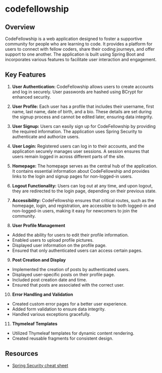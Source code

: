 # codefellowship

## Overview

CodeFellowship is a web application designed to foster a supportive community for people who are learning to code. 
It provides a platform for users to connect with fellow coders, share their coding journeys, and offer support to one 
another. The application is built using Spring Boot and incorporates various features to facilitate user interaction 
and engagement.


## Key Features

1. **User Authentication:** CodeFellowship allows users to create accounts and log in securely. User passwords are 
                         hashed using BCrypt for enhanced security.

2. **User Profile:** Each user has a profile that includes their username, first name, last name, date of birth, and
                  a bio. These details are set during the signup process and cannot be edited later, ensuring data 
                  integrity.

3. **User Signup:** Users can easily sign up for CodeFellowship by providing the required information. The application
                 uses Spring Security to authenticate and authorize users.

4. **User Login:** Registered users can log in to their accounts, and the application securely manages user sessions. 
                A session ensures that users remain logged in across different parts of the site.

5. **Homepage:** The homepage serves as the central hub of the application. It contains essential information about
              CodeFellowship and provides links to the login and signup pages for non-logged-in users.

6. **Logout Functionality:** Users can log out at any time, and upon logout, they are redirected to the login page, 
                          depending on their previous state.

7. **Accessibility:** CodeFellowship ensures that critical routes, such as the homepage, login, and registration, 
                   are accessible to both logged-in and non-logged-in users, making it easy for newcomers to join the 
                   community. 
8. **User Profile Management**

- Added the ability for users to edit their profile information.
- Enabled users to upload profile pictures.
- Displayed user information on the profile page.
- Ensured that only authenticated users can access certain pages.

9. **Post Creation and Display**

- Implemented the creation of posts by authenticated users.
- Displayed user-specific posts on their profile page.
- Included post creation date and time.
- Ensured that posts are associated with the correct user.

10. **Error Handling and Validation**

- Created custom error pages for a better user experience.
- Added form validation to ensure data integrity.
- Handled various exceptions gracefully.

11. **Thymeleaf Templates**

- Utilized Thymeleaf templates for dynamic content rendering.
- Created reusable fragments for consistent design.








   

## Resources

- [Spring Security cheat sheet](https://github.com/jonashackt/spring-boot-vuejs/blob/master/backend/src/main/resources/cheat-sheets/spring-security-cheat-sheet.md)
